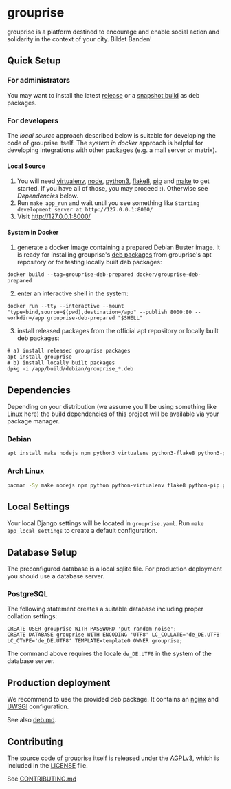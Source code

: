 # grouprise

grouprise is a platform destined to encourage and enable social action and solidarity in the context of your city. Bildet Banden!

## Quick Setup

### For administrators
You may want to install the latest [release](./-/blob/master/docs/deployment/deb.md) or a [snapshot build](https://git.hack-hro.de/grouprise/grouprise/builds/artifacts/master/raw/build/debian/export/grouprise.deb?job=deb-package) as deb packages.

### For developers

The *local source* approach described below is suitable for developing the code of grouprise itself.
The *system in docker* approach is helpful for developing integrations with other packages (e.g. a mail server or matrix).

#### Local Source

1. You will need [virtualenv](https://virtualenv.pypa.io/en/stable/), [node](https://nodejs.org/en/), [python3](https://www.python.org/), [flake8](http://flake8.pycqa.org/en/latest/), [pip](https://pip.pypa.io/en/stable/) and [make](https://www.gnu.org/software/make/) to get started. If you have all of those, you may proceed :). Otherwise see *Dependencies* below.
2. Run `make app_run` and wait until you see something like `Starting development server at http://127.0.0.1:8000/`
3. Visit http://127.0.0.1:8000/

#### System in Docker

1. generate a docker image containing a prepared Debian Buster image. It is ready for installing
grouprise's [deb packages](./-/blob/master/docs/deployment/deb.md) from grouprise's apt repository
or for testing locally built deb packages:
```shell
docker build --tag=grouprise-deb-prepared docker/grouprise-deb-prepared
```
2. enter an interactive shell in the system:
```shell
docker run --tty --interactive --mount "type=bind,source=$(pwd),destination=/app" --publish 8000:80 --workdir=/app grouprise-deb-prepared "$SHELL"
```
3. install released packages from the official apt repository or locally built deb packages:
```shell
# a) install released grouprise packages
apt install grouprise
# b) install locally built packages
dpkg -i /app/build/debian/grouprise_*.deb
```


## Dependencies

Depending on your distribution (we assume you’ll be using something like Linux here) the build dependencies of this project will be available via your package manager.


### Debian
```sh
apt install make nodejs npm python3 virtualenv python3-flake8 python3-pip python3-sphinx python3-recommonmark python3-xapian
```


### Arch Linux
```sh
pacman -Sy make nodejs npm python python-virtualenv flake8 python-pip python-sphinx python-recommonmark python-xapian
```


## Local Settings

Your local Django settings will be located in `grouprise.yaml`.
Run `make app_local_settings` to create a default configuration.


## Database Setup

The preconfigured database is a local sqlite file.
For production deployment you should use a database server.

### PostgreSQL

The following statement creates a suitable database including proper collation settings:

    CREATE USER grouprise WITH PASSWORD 'put random noise';
    CREATE DATABASE grouprise WITH ENCODING 'UTF8' LC_COLLATE='de_DE.UTF8' LC_CTYPE='de_DE.UTF8' TEMPLATE=template0 OWNER grouprise;

The command above requires the locale `de_DE.UTF8` in the system of the database server.


## Production deployment

We recommend to use the provided deb package.
It contains an [nginx](nginx.org/) and [UWSGI](https://projects.unbit.it/uwsgi/) configuration.

See also [deb.md](./docs/deployment/deb.md).


## Contributing

The source code of grouprise itself is released under the [AGPLv3](LICENSE),
which is included in the [LICENSE](LICENSE) file.

See [CONTRIBUTING.md](./CONTRIBUTING.md)
